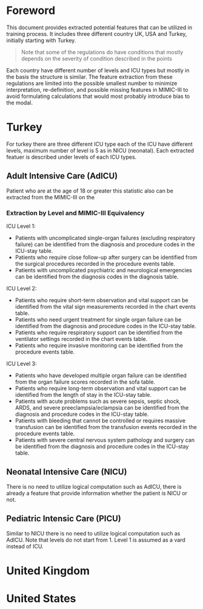 # Foreword

This document provides extracted potential features that can be utilized in training process. It includes three different country UK, USA and Turkey, initially starting with Turkey.

> Note that some of the regulations do have conditions that mostly depends on the severity of condition described in the points

Each country have different number of levels and ICU types but mostly in the basis the structure is similar. The feature extraction from these regulations are limited into the possible smallest number to minimize interpretation, re-definition, and possible missing features in MIMIC-III to avoid formulating calculations that would most probably introduce bias to the modal.

# Turkey

For turkey there are three different ICU type each of the ICU have different levels, maximum number of level is 5 as in NICU (neonatal). Each extracted featuer is described under levels of each ICU types.


## Adult Intensive Care (AdICU)
Patient who are at the age of 18 or greater this statistic also can be extracted from the MIMIC-III on the

### Extraction by Level and MIMIC-III Equivalency
ICU Level 1:

- Patients with uncomplicated single-organ failures (excluding respiratory failure) can be identified from the diagnosis and procedure codes in the ICU-stay table.
- Patients who require close follow-up after surgery can be identified from the surgical procedures recorded in the procedure events table.
- Patients with uncomplicated psychiatric and neurological emergencies can be identified from the diagnosis codes in the diagnosis table.

ICU Level 2:

- Patients who require short-term observation and vital support can be identified from the vital sign measurements recorded in the chart events table.
- Patients who need urgent treatment for single organ failure can be identified from the diagnosis and procedure codes in the ICU-stay table.
- Patients who require respiratory support can be identified from the ventilator settings recorded in the chart events table.
- Patients who require invasive monitoring can be identified from the procedure events table.

ICU Level 3:

- Patients who have developed multiple organ failure can be identified from the organ failure scores recorded in the sofa table.
- Patients who require long-term observation and vital support can be identified from the length of stay in the ICU-stay table.
- Patients with acute problems such as severe sepsis, septic shock, ARDS, and severe preeclampsia/eclampsia can be identified from the diagnosis and procedure codes in the ICU-stay table.
- Patients with bleeding that cannot be controlled or requires massive transfusion can be identified from the transfusion events recorded in the procedure events table.
- Patients with severe central nervous system pathology and surgery can be identified from the diagnosis and procedure codes in the ICU-stay table.

## Neonatal Intensive Care (NICU)

There is no need to utilize logical computation such as AdICU, there is already a feature that provide information whether the patient is NICU or not.

## Pediatric Intensic Care (PICU)

Similar to NICU there is no need to utilize logical computation such as AdICU. Note that levels do not start from 1. Level 1 is assumed as a vard instead of ICU.

# United Kingdom

# United States
